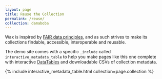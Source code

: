 ```yaml
---
layout: page
title: Reuse the Collection
permalink: /reuse/
collection: damaboba
---
```


Wax is inspired by [FAIR data principles](https://journal.code4lib.org/articles/13427), and as such strives to make its collections findable, accessible, interoperable and reusable.

The demo site comes with a specific `_include` called `interactive_metadata_table` to help you make pages like this one complete with interactive [DataTables](https://datatables.net/) and downloadable CSVs of collection metadata.

{% include interactive_metadata_table.html collection=page.collection %}
